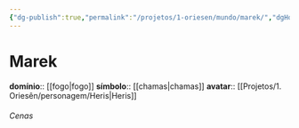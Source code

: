 ```yaml
---
{"dg-publish":true,"permalink":"/projetos/1-oriesen/mundo/marek/","dgHomeLink":true,"dgPassFrontmatter":false}
---
```



# Marek
**domínio**:: [[fogo|fogo]]
**símbolo**:: [[chamas|chamas]]
**avatar**:: [[Projetos/1. Oriesên/personagem/Heris|Heris]]

###### Cenas

